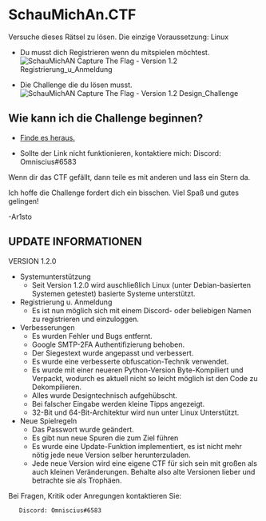 # SchauMichAn.CTF
Versuche dieses Rätsel zu lösen.
Die einzige Voraussetzung: Linux

- Du musst dich Registrieren wenn du mitspielen möchtest.
![SchauMichAN Capture The Flag - Version 1.2 Registrierung_u_Anmeldung](https://github.com/Ar1sto/SchauMichAn_CTF/blob/main/vorschaubilder/registrierung_SchauMichAnCTF.png)

- Die Challenge die du lösen musst.
![SchauMichAN Capture The Flag - Version 1.2 Design_Challenge](https://github.com/Ar1sto/SchauMichAn_CTF/blob/main/vorschaubilder/SchauMichAnCTF.png)


## Wie kann ich die Challenge beginnen?
- [Finde es heraus.](https://anonfiles.com/o6U58fXdy9/SchauMichAnChallenge_png)

- Sollte der Link nicht funktionieren, kontaktiere mich: 
  Discord: Omniscius#6583
 

Wenn dir das CTF gefällt, dann teile es mit anderen und lass ein Stern da.

Ich hoffe die Challenge fordert dich ein bisschen. Viel Spaß und gutes gelingen!

-Ar1sto

## UPDATE INFORMATIONEN

VERSION 1.2.0

- Systemunterstützung
   - Seit Version 1.2.0 wird auschließlich Linux (unter Debian-basierten Systemen getestet) basierte Systeme unterstützt.  
- Registrierung u. Anmeldung
   - Es ist nun möglich sich mit einem Discord- oder beliebigen Namen zu registrieren und einzuloggen.
- Verbesserungen
   - Es wurden Fehler und Bugs entfernt.
   - Google SMTP-2FA Authentifizierung behoben.
   - Der Siegestext wurde angepasst und verbessert.
   - Es wurde eine verbesserte obfuscation-Technik verwendet.
   - Es wurde mit einer neueren Python-Version Byte-Kompiliert und Verpackt, wodurch es aktuell nicht so leicht möglich ist den Code zu Dekompilieren.
   - Alles wurde Designtechnisch aufgehübscht.
   - Bei falscher Eingabe werden kleine Tipps angezeigt.
   - 32-Bit und 64-Bit-Architektur wird nun unter Linux Unterstützt.
- Neue Spielregeln
   - Das Passwort wurde geändert.
   - Es gibt nun neue Spuren die zum Ziel führen
   - Es wurde eine Update-Funktion implementiert, es ist nicht mehr nötig jede neue Version selber herunterzuladen.
   - Jede neue Version wird eine eigene CTF für sich sein mit großen als auch kleinen Veränderungen. Behalte also alte Versionen lieber und betrachte sie als Trophäen.

Bei Fragen, Kritik oder Anregungen kontaktieren Sie: 

       Discord: Omniscius#6583 
